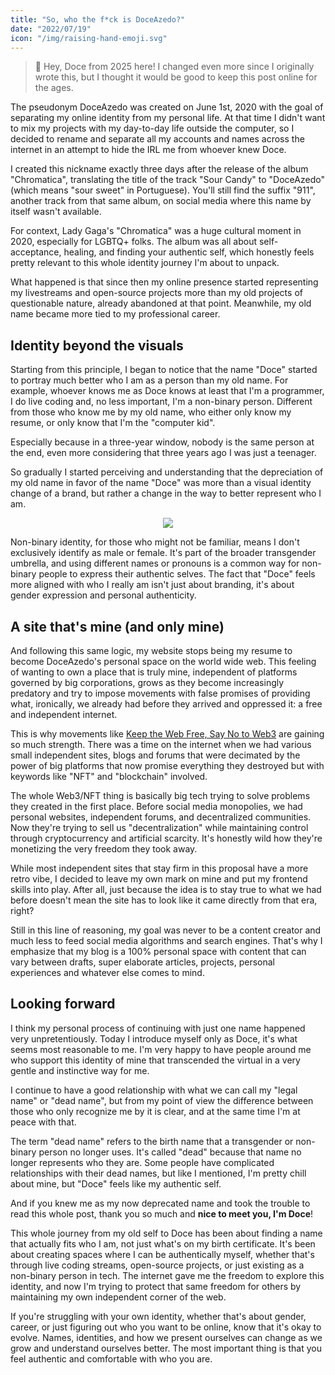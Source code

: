 ```yaml
---
title: "So, who the f*ck is DoceAzedo?"
date: "2022/07/19"
icon: "/img/raising-hand-emoji.svg"
---
```


> 👋 Hey, Doce from 2025 here! I changed even more since I originally wrote this, but I thought it would be good to keep this post online for the ages.

The pseudonym DoceAzedo was created on June 1st, 2020 with the goal of separating my online identity from my personal life. At that time I didn't want to mix my projects with my day-to-day life outside the computer, so I decided to rename and separate all my accounts and names across the internet in an attempt to hide the IRL me from whoever knew Doce.

I created this nickname exactly three days after the release of the album "Chromatica", translating the title of the track "Sour Candy" to "DoceAzedo" (which means "sour sweet" in Portuguese). You'll still find the suffix "911", another track from that same album, on social media where this name by itself wasn't available.

For context, Lady Gaga's "Chromatica" was a huge cultural moment in 2020, especially for LGBTQ+ folks. The album was all about self-acceptance, healing, and finding your authentic self, which honestly feels pretty relevant to this whole identity journey I'm about to unpack.

What happened is that since then my online presence started representing my livestreams and open-source projects more than my old projects of questionable nature, already abandoned at that point. Meanwhile, my old name became more tied to my professional career.

## Identity beyond the visuals

Starting from this principle, I began to notice that the name "Doce" started to portray much better who I am as a person than my old name. For example, whoever knows me as Doce knows at least that I'm a programmer, I do live coding and, no less important, I'm a non-binary person. Different from those who know me by my old name, who either only know my resume, or only know that I'm the "computer kid".

Especially because in a three-year window, nobody is the same person at the end, even more considering that three years ago I was just a teenager.

So gradually I started perceiving and understanding that the depreciation of my old name in favor of the name "Doce" was more than a visual identity change of a brand, but rather a change in the way to better represent who I am.

<p align="center">
  <img src="/img/old-taylor.gif">
</p>

Non-binary identity, for those who might not be familiar, means I don't exclusively identify as male or female. It's part of the broader transgender umbrella, and using different names or pronouns is a common way for non-binary people to express their authentic selves. The fact that "Doce" feels more aligned with who I really am isn't just about branding, it's about gender expression and personal authenticity.

## A site that's mine (and only mine)

And following this same logic, my website stops being my resume to become DoceAzedo's personal space on the world wide web. This feeling of wanting to own a place that is truly mine, independent of platforms governed by big corporations, grows as they become increasingly predatory and try to impose movements with false promises of providing what, ironically, we already had before they arrived and oppressed it: a free and independent internet.

This is why movements like [Keep the Web Free, Say No to Web3](https://yesterweb.org/no-to-web3) are gaining so much strength. There was a time on the internet when we had various small independent sites, blogs and forums that were decimated by the power of big platforms that now promise everything they destroyed but with keywords like "NFT" and "blockchain" involved.

The whole Web3/NFT thing is basically big tech trying to solve problems they created in the first place. Before social media monopolies, we had personal websites, independent forums, and decentralized communities. Now they're trying to sell us "decentralization" while maintaining control through cryptocurrency and artificial scarcity. It's honestly wild how they're monetizing the very freedom they took away.

While most independent sites that stay firm in this proposal have a more retro vibe, I decided to leave my own mark on mine and put my frontend skills into play. After all, just because the idea is to stay true to what we had before doesn't mean the site has to look like it came directly from that era, right?

Still in this line of reasoning, my goal was never to be a content creator and much less to feed social media algorithms and search engines. That's why I emphasize that my blog is a 100% personal space with content that can vary between drafts, super elaborate articles, projects, personal experiences and whatever else comes to mind.

## Looking forward

I think my personal process of continuing with just one name happened very unpretentiously. Today I introduce myself only as Doce, it's what seems most reasonable to me. I'm very happy to have people around me who support this identity of mine that transcended the virtual in a very gentle and instinctive way for me.

I continue to have a good relationship with what we can call my "legal name" or "dead name", but from my point of view the difference between those who only recognize me by it is clear, and at the same time I'm at peace with that.

The term "dead name" refers to the birth name that a transgender or non-binary person no longer uses. It's called "dead" because that name no longer represents who they are. Some people have complicated relationships with their dead names, but like I mentioned, I'm pretty chill about mine, but "Doce" feels like my authentic self.

And if you knew me as my now deprecated name and took the trouble to read this whole post, thank you so much and **nice to meet you, I'm Doce**!

This whole journey from my old self to Doce has been about finding a name that actually fits who I am, not just what's on my birth certificate. It's been about creating spaces where I can be authentically myself, whether that's through live coding streams, open-source projects, or just existing as a non-binary person in tech. The internet gave me the freedom to explore this identity, and now I'm trying to protect that same freedom for others by maintaining my own independent corner of the web.

If you're struggling with your own identity, whether that's about gender, career, or just figuring out who you want to be online, know that it's okay to evolve. Names, identities, and how we present ourselves can change as we grow and understand ourselves better. The most important thing is that you feel authentic and comfortable with who you are.

